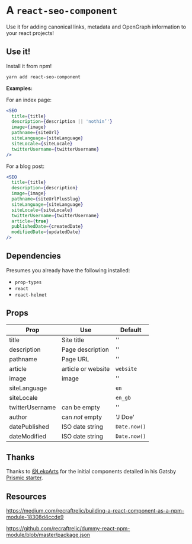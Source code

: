 # A `react-seo-component`

Use it for adding canonical links, metadata and OpenGraph information
to your react projects!

## Use it!

Install it from npm!

```bash
yarn add react-seo-component
```

**Examples:**

For an index page:

```jsx
<SEO
  title={title}
  description={description || 'nothin’'}
  image={image}
  pathname={siteUrl}
  siteLanguage={siteLanguage}
  siteLocale={siteLocale}
  twitterUsername={twitterUsername}
/>
```

For a blog post:

```jsx
<SEO
  title={title}
  description={description}
  image={image}
  pathname={siteUrlPlusSlug}
  siteLanguage={siteLanguage}
  siteLocale={siteLocale}
  twitterUsername={twitterUsername}
  article={true}
  publishedDate={createdDate}
  modifiedDate={updatedDate}
/>
```

## Dependencies

Presumes you already have the following installed:

- `prop-types`
- `react`
- `react-helmet`

## Props

| Prop            | Use                | Default      |
| --------------- | ------------------ | ------------ |
| title           | Site title         | ''           |
| description     | Page description   | ''           |
| pathname        | Page URL           | ''           |
| article         | article or website | `website`    |
| image           | image              | ''           |
| siteLanguage    |                    | `en`         |
| siteLocale      |                    | `en_gb`      |
| twitterUsername | can be empty       | ''           |
| author          | can _not_ empty    | 'J Doe'      |
| datePublished   | ISO date string    | `Date.now()` |
| dateModified    | ISO date string    | `Date.now()` |

## Thanks

Thanks to [@LekoArts] for the initial components detailed in his
Gatsby [Prismic starter].

## Resources

https://medium.com/recraftrelic/building-a-react-component-as-a-npm-module-18308d4ccde9

https://github.com/recraftrelic/dummy-react-npm-module/blob/master/package.json

<!-- Links -->

[@lekoarts]: https://github.com/LekoArts
[prismic starter]: https://github.com/LekoArts/gatsby-starter-prismic
